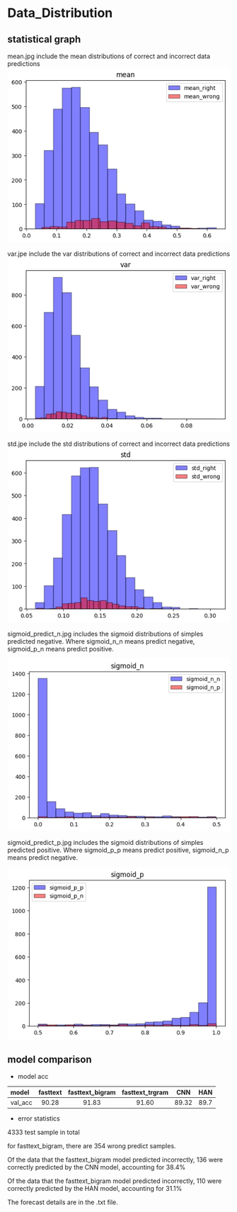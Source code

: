 # Data_Distribution

## statistical graph

mean.jpg include the mean distributions of correct and incorrect data predictions
![image](https://github.com/shencz/JLU-MONASH/blob/Shencz/Fasttext_visualization/Sentiment_analysis/Data_Distribution/mean.jpg)

var.jpe include the var distributions of correct and incorrect data predictions
![image](https://github.com/shencz/JLU-MONASH/blob/Shencz/Fasttext_visualization/Sentiment_analysis/Data_Distribution/var.jpg)

std.jpe include the std distributions of correct and incorrect data predictions
![image](https://github.com/shencz/JLU-MONASH/blob/Shencz/Fasttext_visualization/Sentiment_analysis/Data_Distribution/std.jpg)

sigmoid_predict_n.jpg includes the sigmoid distributions of simples predicted negative. Where sigmoid_n_n means predict negative, sigmoid_p_n means predict positive.

![image](https://github.com/shencz/JLU-MONASH/blob/Shencz/Fasttext_visualization/Sentiment_analysis/Data_Distribution/sigmoid_predict_n.jpg)

sigmoid_predict_p.jpg includes the sigmoid distributions of simples predicted positive. Where sigmoid_p_p means predict positive, sigmoid_n_p means predict negative.

![image](https://github.com/shencz/JLU-MONASH/blob/Shencz/Fasttext_visualization/Sentiment_analysis/Data_Distribution/sigmoid_predict_p.jpg)

## model comparison


- model acc

| model   |fasttext |fasttext_bigram|fasttext_trgram|   CNN   |   HAN   |
|:-----   | :-----: | :-----------: | :-----------: | :-----: | :-----: |
| val_acc |  90.28  |     91.83     |     91.60     |  89.32  |   89.7  |

- error statistics

4333 test sample in total

for fasttext_bigram, there are 354 wrong predict samples.

Of the data that the fasttext_bigram model predicted incorrectly, 136 were correctly predicted by the CNN model, accounting for 38.4%

Of the data that the fasttext_bigram model predicted incorrectly, 110 were correctly predicted by the HAN model, accounting for 31.1%

The forecast details are in the .txt file.







